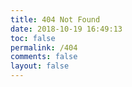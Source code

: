 ```yaml
---
title: 404 Not Found
date: 2018-10-19 16:49:13
toc: false
permalink: /404
comments: false
layout: false
---
```

<!DOCTYPE html>
<html lang="en">

<head>
    <meta charset="UTF-8">
    <title>404</title>
</head>

<body>
    <script type="text/javascript" src="https://qzonestyle.gtimg.cn/qzone/hybrid/app/404/search_children.js" charset="utf-8" homePageUrl="https://blog.emper.cn" homePageName="回到我的主页"></script>
</body>

</html>
